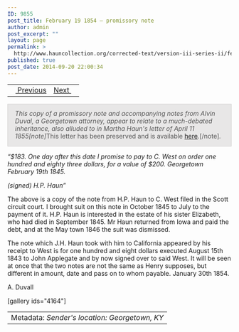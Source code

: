 ```yaml
---
ID: 9855
post_title: February 19 1854 – promissory note
author: admin
post_excerpt: ""
layout: page
permalink: >
  http://www.hauncollection.org/corrected-text/version-iii-series-ii/february-19-1854-promissory-note/
published: true
post_date: 2014-09-20 22:00:34
---
```

<table style="width: 100%;">
<tbody>
<tr>
<td style="text-align: left;"><a title="February 1854" href="http://www.hauncollection.org/version-3/version-iii-series-ii/february-1854-lizzie-hurst-haun-to-james-haun/"><img src="https://lh3.googleusercontent.com/-EFJpxxNiPNw/VqgtWBCZrMI/AAAAAAAAAFU/WfY4lPFWWkg/s800-Ic42/Soeb-Plain-Arrows-8-10px.png" alt="" width="10" height="10" /> Previous</a></td>
<td style="text-align: right;"><a title="Undated" href="http://www.hauncollection.org/version-3/version-iii-series-ii/undated-between-february-1853-and-november-1855-martha-haun-to-james-haun-2/">Next <img src="https://lh3.googleusercontent.com/-67k0cYlpXHw/VqgtWKz1MXI/AAAAAAAAAFU/k9PW_Piyurk/s800-Ic42/Soeb-Plain-Arrows-5-10px.png" alt="" width="10" height="10" /></a></td>
</tr>
</tbody>
</table>
<p style="padding: 12px 16px 14px 16px; color: #555555; background-color: #e8e7e7; border: #d2d0cf 1px solid;"><em>This copy of a promissory note and accompanying notes from Alvin Duval, a Georgetown attorney, appear to relate to a much-debated inheritance, also alluded to in Martha Haun's letter of April 11 1855[note]</em>This letter has been preserved and is available <a title="April 11 1855" href="http://www.hauncollection.org/version-3/version-iii-series-ii/april-11-1855-martha-haun-to-james-haun/" target="_blank" rel="noopener">here</a>.[/note]<em>.</em></p>
<p class="p1"><em><span class="s1">“$183. One day after this date I promise to pay to C. West on order one hundred and eighty three dollars, for a value of $200. Georgetown February 19th 1845.</span></em></p>
<p class="p1"><em><span class="s1"> (signed) H.P. Haun”</span></em></p>
<p class="p1"><span class="s1">The above is a copy of the note from H.P. Haun to C. West filed in the Scott circuit court. I brought suit on this note in October 1845 to July to the payment of it. H.P. Haun is interested in the estate of his sister Elizabeth, who had died in September 1845. Mr Haun returned from Iowa and paid the debt, and at the May town 1846 the suit was dismissed.</span></p>
<p class="p1"><span class="s1"> The note which J.H. Haun took with him to California appeared by his receipt to </span>West is for one hundred and eight dollars executed August 15th 1843 to John Applegate and by now signed over to said West. It will be seen at once that the two notes are not the same as Henry supposes, but different in amount, date and pass on to whom payable. January 30th 1854.</p>
<p class="p1"><span class="s1"> A. Duvall</span></p>
[gallery ids="4164"]
<table style="width: 100%;">
<tbody>
<tr>
<td>Metadata: <em>Sender's location: Georgetown, KY</em></td>
</tr>
</tbody>
</table>